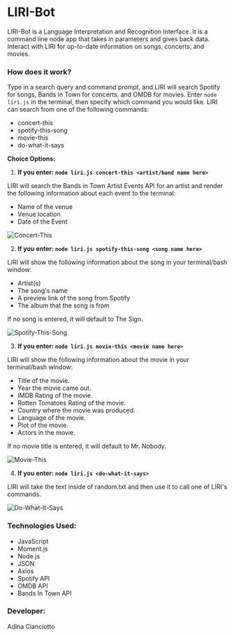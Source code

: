 # LIRI-Bot

LIRI-Bot is a Language Interpretation and Recognition Interface. It is a command line node app that takes in parameters and gives back data. Interact with LIRI for up-to-date information on songs, concerts, and movies.

### How does it work?
Type in a search query and command prompt, and LIRI will search Spotify for songs, Bands in Town for concerts, and OMDB for movies. Enter `node liri.js` in the terminal, then specify which command you would like. LIRI can search from one of the following commands:
* concert-this
* spotify-this-song
* movie-this
* do-what-it-says

**Choice Options:**
1. **If you enter: `node liri.js concert-this <artist/band name here>`**

LIRI will search the Bands in Town Artist Events API for an artist and render the following information about each event to the terminal:

* Name of the venue
* Venue location
* Date of the Event 

![Concert-This](https://media.giphy.com/media/fSej2InAF7975XmMD3/giphy.gif)

2. **If you enter: `node liri.js spotify-this-song <song name here>`**

LIRI will show the following information about the song in your terminal/bash window:

* Artist(s)
* The song's name
* A preview link of the song from Spotify
* The album that the song is from

If no song is entered, it will default to The Sign.

![Spotify-This-Song](https://media.giphy.com/media/Yo25sJ6xFS9zk2olqR/giphy.gif)

3. **If you enter: `node liri.js movie-this <movie name here>`**
  
LIRI will show the following information about the movie in your terminal/bash window:

  * Title of the movie.
  * Year the movie came out.
  * IMDB Rating of the movie.
  * Rotten Tomatoes Rating of the movie.
  * Country where the movie was produced.
  * Language of the movie.
  * Plot of the movie.
  * Actors in the movie.

If no movie title is entered, it will default to Mr. Nobody.

![Movie-This](https://media.giphy.com/media/VInAruJAibtkXWgfAL/giphy.gif)

4. **If you enter: `node liri.js <do-what-it-says>`**

LIRI will take the text inside of random.txt and then use it to call one of LIRI's commands.

![Do-What-It-Says](https://media.giphy.com/media/L3WJPNLRIoPHRZecoz/giphy.gif)

### Technologies Used:
* JavaScript
* Moment.js
* Node.js
* JSON
* Axios
* Spotify API
* OMDB API
* Bands In Town API

### Developer:
Adina Cianciotto
